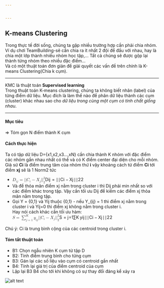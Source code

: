 ```yaml
---


---
```


<h2 id="k-means-clustering">K-means Clustering</h2>
<p>Trong thực tế đời sống, chúng ta gặp nhiều trường hợp cần phải chia nhóm.<br>
Ví dụ chơi TeamBuilding-sẽ cần chia ra ít nhất 2 đội để đấu với nhau, hay là chia một lớp thành nhiều nhóm học tập,… Tất cả chúng sẽ được gộp lại thành từng nhóm theo nhiều đặc điểm…<br>
Và có một thuật toán đơn giản để giải quyết các vấn đề trên chính là K-means Clustering(Chia k cụm).</p>
<hr>
<p>KMC là thuật toán <strong>Supervised learning</strong><br>
Trong thuật toán K-means clustering, chúng ta không biết nhãn (label) của từng điểm dữ liệu. Mục đích là làm thể nào để phân dữ liệu thành các cụm (cluster) khác nhau sao cho  <em>dữ liệu trong cùng một cụm có tính chất giống nhau</em>.</p>
<hr>
<h4 id="mục-tiêu">Mục tiêu</h4>
<p>=&gt; Tóm gọn N điểm thành K cụm</p>
<h4 id="cách-thực-hiện">Cách thực hiện</h4>
<p>Ta có tập dữ liệu D={x1,x2,x3…,xN} cần chia thành K nhóm với đặc điểm các nhóm gần nhau nhất có thể và có K điểm center đại diện cho mỗi nhóm.<br>
Giả sử <strong>Ci</strong> là điểm trung tâm của nhóm thứ <strong>i</strong> vậy khoảng cách từ điểm <strong>Ci</strong> tới điểm <strong>xj</strong> sẽ là 1 Norm2 tức</p>
<ul>
<li><span class="katex--display"><span class="katex-display"><span class="katex"><span class="katex-mathml"><math><semantics><mrow><msub><mi>D</mi><mrow><mi>i</mi><mi>j</mi></mrow></msub><mo>=</mo><mi mathvariant="normal">∣</mi><mi mathvariant="normal">∣</mi><msub><mi>C</mi><mi>i</mi></msub><mo>−</mo><msub><mi>X</mi><mi>j</mi></msub><mi mathvariant="normal">∣</mi><msubsup><mi mathvariant="normal">∣</mi><mn>2</mn><mn>2</mn></msubsup></mrow><annotation encoding="application/x-tex">D_{ij} = ||C_i-X_j||_2^2</annotation></semantics></math></span><span class="katex-html" aria-hidden="true"><span class="base"><span class="strut" style="height: 0.969438em; vertical-align: -0.286108em;"></span><span class="mord"><span class="mord mathdefault" style="margin-right: 0.02778em;">D</span><span class="msupsub"><span class="vlist-t vlist-t2"><span class="vlist-r"><span class="vlist" style="height: 0.311664em;"><span class="" style="top: -2.55em; margin-left: -0.02778em; margin-right: 0.05em;"><span class="pstrut" style="height: 2.7em;"></span><span class="sizing reset-size6 size3 mtight"><span class="mord mtight"><span class="mord mathdefault mtight">i</span><span class="mord mathdefault mtight" style="margin-right: 0.05724em;">j</span></span></span></span></span><span class="vlist-s">​</span></span><span class="vlist-r"><span class="vlist" style="height: 0.286108em;"><span class=""></span></span></span></span></span></span><span class="mspace" style="margin-right: 0.277778em;"></span><span class="mrel">=</span><span class="mspace" style="margin-right: 0.277778em;"></span></span><span class="base"><span class="strut" style="height: 1em; vertical-align: -0.25em;"></span><span class="mord">∣</span><span class="mord">∣</span><span class="mord"><span class="mord mathdefault" style="margin-right: 0.07153em;">C</span><span class="msupsub"><span class="vlist-t vlist-t2"><span class="vlist-r"><span class="vlist" style="height: 0.311664em;"><span class="" style="top: -2.55em; margin-left: -0.07153em; margin-right: 0.05em;"><span class="pstrut" style="height: 2.7em;"></span><span class="sizing reset-size6 size3 mtight"><span class="mord mathdefault mtight">i</span></span></span></span><span class="vlist-s">​</span></span><span class="vlist-r"><span class="vlist" style="height: 0.15em;"><span class=""></span></span></span></span></span></span><span class="mspace" style="margin-right: 0.222222em;"></span><span class="mbin">−</span><span class="mspace" style="margin-right: 0.222222em;"></span></span><span class="base"><span class="strut" style="height: 1.15022em; vertical-align: -0.286108em;"></span><span class="mord"><span class="mord mathdefault" style="margin-right: 0.07847em;">X</span><span class="msupsub"><span class="vlist-t vlist-t2"><span class="vlist-r"><span class="vlist" style="height: 0.311664em;"><span class="" style="top: -2.55em; margin-left: -0.07847em; margin-right: 0.05em;"><span class="pstrut" style="height: 2.7em;"></span><span class="sizing reset-size6 size3 mtight"><span class="mord mathdefault mtight" style="margin-right: 0.05724em;">j</span></span></span></span><span class="vlist-s">​</span></span><span class="vlist-r"><span class="vlist" style="height: 0.286108em;"><span class=""></span></span></span></span></span></span><span class="mord">∣</span><span class="mord"><span class="mord">∣</span><span class="msupsub"><span class="vlist-t vlist-t2"><span class="vlist-r"><span class="vlist" style="height: 0.864108em;"><span class="" style="top: -2.453em; margin-left: 0em; margin-right: 0.05em;"><span class="pstrut" style="height: 2.7em;"></span><span class="sizing reset-size6 size3 mtight"><span class="mord mtight">2</span></span></span><span class="" style="top: -3.113em; margin-right: 0.05em;"><span class="pstrut" style="height: 2.7em;"></span><span class="sizing reset-size6 size3 mtight"><span class="mord mtight">2</span></span></span></span><span class="vlist-s">​</span></span><span class="vlist-r"><span class="vlist" style="height: 0.247em;"><span class=""></span></span></span></span></span></span></span></span></span></span></span></li>
<li>Và để thỏa mãn điểm xj nằm trong cluster i thì Dij phải min nhất so với các điểm khác trong tập. Vậy cần tối ưu Dij để kiếm các điểm xj thỏa mãn nằm trong tập.</li>
<li>Gọi Y = {0,1} và Yij thuộc {0,1} - nếu Y_{ij} = 1 thì điểm xj nằm trong cluster i và Yij=0 thì điểm xj không nằm trong cluster i.<br>
Hay nói cách khác cần tối ưu hàm:<br>
<span class="katex--display"><span class="katex-display"><span class="katex"><span class="katex-mathml"><math><semantics><mrow><mi>S</mi><mo>=</mo><munderover><mo>∑</mo><mrow><mi>j</mi><mo>=</mo><mn>1</mn></mrow><mi>K</mi></munderover><msub><mi>y</mi><mrow><mi>i</mi><mi>j</mi></mrow></msub><mi mathvariant="normal">∣</mi><mi mathvariant="normal">∣</mi><msub><mi>C</mi><mi>i</mi></msub><mo>−</mo><msub><mi>X</mi><mi>j</mi></msub><mi mathvariant="normal">∣</mi><msubsup><mi mathvariant="normal">∣</mi><mn>2</mn><mn>2</mn></msubsup></mrow><annotation encoding="application/x-tex">S = \sum_{j=1}^{K} y_{ij} || C_i - X_j ||_{2}^{2} </annotation></semantics></math></span><span class="katex-html" aria-hidden="true"><span class="base"><span class="strut" style="height: 0.68333em; vertical-align: 0em;"></span><span class="mord mathdefault" style="margin-right: 0.05764em;">S</span><span class="mspace" style="margin-right: 0.277778em;"></span><span class="mrel">=</span><span class="mspace" style="margin-right: 0.277778em;"></span></span><span class="base"><span class="strut" style="height: 3.24211em; vertical-align: -1.41378em;"></span><span class="mop op-limits"><span class="vlist-t vlist-t2"><span class="vlist-r"><span class="vlist" style="height: 1.82834em;"><span class="" style="top: -1.87233em; margin-left: 0em;"><span class="pstrut" style="height: 3.05em;"></span><span class="sizing reset-size6 size3 mtight"><span class="mord mtight"><span class="mord mathdefault mtight" style="margin-right: 0.05724em;">j</span><span class="mrel mtight">=</span><span class="mord mtight">1</span></span></span></span><span class="" style="top: -3.05001em;"><span class="pstrut" style="height: 3.05em;"></span><span class=""><span class="mop op-symbol large-op">∑</span></span></span><span class="" style="top: -4.30001em; margin-left: 0em;"><span class="pstrut" style="height: 3.05em;"></span><span class="sizing reset-size6 size3 mtight"><span class="mord mtight"><span class="mord mathdefault mtight" style="margin-right: 0.07153em;">K</span></span></span></span></span><span class="vlist-s">​</span></span><span class="vlist-r"><span class="vlist" style="height: 1.41378em;"><span class=""></span></span></span></span></span><span class="mspace" style="margin-right: 0.166667em;"></span><span class="mord"><span class="mord mathdefault" style="margin-right: 0.03588em;">y</span><span class="msupsub"><span class="vlist-t vlist-t2"><span class="vlist-r"><span class="vlist" style="height: 0.311664em;"><span class="" style="top: -2.55em; margin-left: -0.03588em; margin-right: 0.05em;"><span class="pstrut" style="height: 2.7em;"></span><span class="sizing reset-size6 size3 mtight"><span class="mord mtight"><span class="mord mathdefault mtight">i</span><span class="mord mathdefault mtight" style="margin-right: 0.05724em;">j</span></span></span></span></span><span class="vlist-s">​</span></span><span class="vlist-r"><span class="vlist" style="height: 0.286108em;"><span class=""></span></span></span></span></span></span><span class="mord">∣</span><span class="mord">∣</span><span class="mord"><span class="mord mathdefault" style="margin-right: 0.07153em;">C</span><span class="msupsub"><span class="vlist-t vlist-t2"><span class="vlist-r"><span class="vlist" style="height: 0.311664em;"><span class="" style="top: -2.55em; margin-left: -0.07153em; margin-right: 0.05em;"><span class="pstrut" style="height: 2.7em;"></span><span class="sizing reset-size6 size3 mtight"><span class="mord mathdefault mtight">i</span></span></span></span><span class="vlist-s">​</span></span><span class="vlist-r"><span class="vlist" style="height: 0.15em;"><span class=""></span></span></span></span></span></span><span class="mspace" style="margin-right: 0.222222em;"></span><span class="mbin">−</span><span class="mspace" style="margin-right: 0.222222em;"></span></span><span class="base"><span class="strut" style="height: 1.15022em; vertical-align: -0.286108em;"></span><span class="mord"><span class="mord mathdefault" style="margin-right: 0.07847em;">X</span><span class="msupsub"><span class="vlist-t vlist-t2"><span class="vlist-r"><span class="vlist" style="height: 0.311664em;"><span class="" style="top: -2.55em; margin-left: -0.07847em; margin-right: 0.05em;"><span class="pstrut" style="height: 2.7em;"></span><span class="sizing reset-size6 size3 mtight"><span class="mord mathdefault mtight" style="margin-right: 0.05724em;">j</span></span></span></span><span class="vlist-s">​</span></span><span class="vlist-r"><span class="vlist" style="height: 0.286108em;"><span class=""></span></span></span></span></span></span><span class="mord">∣</span><span class="mord"><span class="mord">∣</span><span class="msupsub"><span class="vlist-t vlist-t2"><span class="vlist-r"><span class="vlist" style="height: 0.864108em;"><span class="" style="top: -2.453em; margin-left: 0em; margin-right: 0.05em;"><span class="pstrut" style="height: 2.7em;"></span><span class="sizing reset-size6 size3 mtight"><span class="mord mtight"><span class="mord mtight">2</span></span></span></span><span class="" style="top: -3.113em; margin-right: 0.05em;"><span class="pstrut" style="height: 2.7em;"></span><span class="sizing reset-size6 size3 mtight"><span class="mord mtight"><span class="mord mtight">2</span></span></span></span></span><span class="vlist-s">​</span></span><span class="vlist-r"><span class="vlist" style="height: 0.247em;"><span class=""></span></span></span></span></span></span></span></span></span></span></span></li>
</ul>
<p>Chú ý: Ci là trung bình cộng của các centroid trong cluster i.</p>
<h4 id="tóm-tắt-thuật-toán">Tóm tắt thuật toán</h4>
<ul>
<li>B1: Chọn ngẫu nhiên K cụm từ tập D</li>
<li>B2: Tính điểm trung bình cho từng cụm</li>
<li>B3: Gán lại các số liệu vào cụm có centroid gần nhất</li>
<li>B4: Tính lại giá trị của điểm centroid của cụm</li>
<li>Lặp lại B3 B4 cho tới khi không có sự thay đổi đáng kể xảy ra</li>
</ul>
<p><img src="https://imgur.com/Gb7g5KH" alt="alt text"></p>

